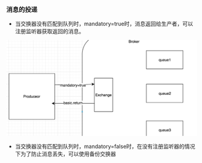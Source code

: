 ### 消息的投递

- 当交换器没有匹配到队列时，mandatory=true时，消息返回给生产者，可以注册监听器获取返回的消息。

![image-20200104175037533](./assets/image-20200104175037533.png)

- 当交换器没有匹配到队列时，mandatory=false时，在没有注册监听器的情况下为了防止消息丢失，可以使用备份交换器